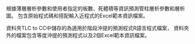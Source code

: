 根據薄層層析參數和使用者指定的板數、死體積等資訊預測管柱層析參數和層析圖。
包含原始程式碼和搭配輸入近程式的Excel範本資訊檔案。

資料夾TLC to CC中儲存的為適用於階段沖提的預測程式R語言程式檔案，
資料夾外的檔案包含等度沖提的預測程式以及2個Excel範本資訊檔案。
